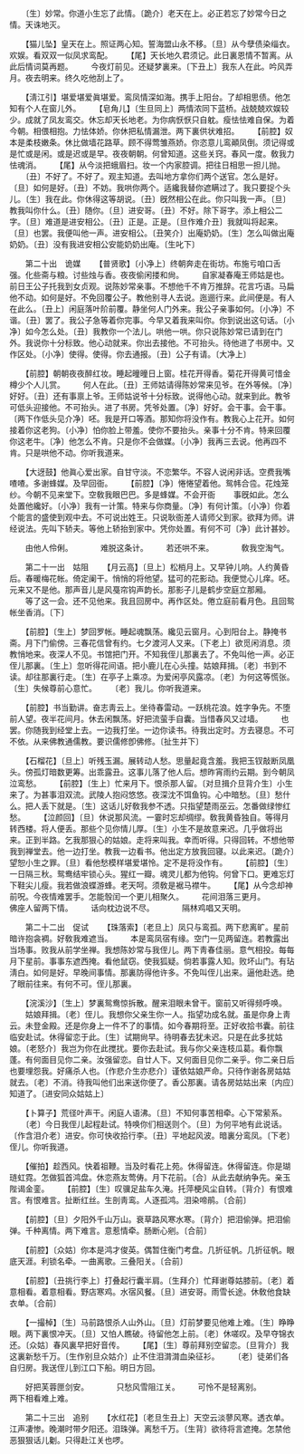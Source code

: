 <!-- { "loadSidebar": true } -->
　　〔生〕妙常。你道小生忘了此情。〔跪介〕老天在上。必正若忘了妙常今日之情。天诛地灭。 

　　【猫儿坠】皇天在上。照证两心知。誓海盟山永不移。〔旦〕从今孽债染缁衣。欢娱。看双双一似凤求鸾配。 
　　【尾】天长地久君须记。此日裏恩情不暂离。从此后情词莫再题。 
　　今夜灯前见。还疑梦裏来。〔下丑上〕我东人在此。吟风弄月。夜去明来。终久吃他刮上了。 

　　【淸江引】堪爱堪爱眞堪爱。鸾凤情深如海。携手上阳台。了却相思债。他怎知有个人在窗儿外。 
　　【皂角儿】〔生旦同上〕两情浓同下蓝桥。战兢兢欢娱较少。成就了凤友鸾交。休忘却天长地老。为你病恹恹只自躭。瘦怯怯难自保。为着今朝。相偎相抱。力怯体娇。你休把私情漏泄。两下裏供状难招。 
　　【前腔】奴本是柔枝嫩条。休比做墙花路草。顾不得莺雏燕娇。你恣意儿鸾顚凤倒。须记得或是忙或是闲。或是迟或是早。夜夜朝朝。何曾知道。这些关窍。春风一度。敎我力怯魂消。 
　　【尾】从今淡把蛾眉扫。妆一个内家腔调。把往日相思一担儿抛。 
　　〔丑〕不好了。不好了。观主知道。去叫地方拿你们两个送官。怎么是好。〔旦〕如何是好。〔丑〕不妨。我哄你两个。适纔我替你遮瞒过了。我只要捉个头儿。〔生〕我在此。你休得这等胡说。〔丑〕旣然相公在此。你只叫我一声。〔旦〕教我叫你什么。〔丑〕随你。〔旦〕进安哥。〔丑〕不好。除下哥字。添上相公二字。〔旦〕难道是进安相公。〔丑〕正是。正是。〔旦作难介丑〕我就叫将起来。〔旦〕也罢。我便叫他一声。进安相公。〔丑笑介〕出庵奶奶。〔生〕怎么叫做出庵奶奶。〔丑〕没有我进安相公安能奶奶出庵。〔生叱下〕 


　　第二十出　诡媒 
　　【普贤歌】〔小净上〕终朝奔走在街坊。布施亏咱口舌强。化些斋与粮。讨些烛与香。夜夜偷闲搂和尙。 
　　自家凝春庵王师姑是也。前日王公子托我到女贞观。说陈妙常亲事。不想他千不肯万推辞。花言巧语。马扁他不动。如何是好。不免回覆公子。教他别寻人去说。迤逦行来。此间便是。有人在此么。〔丑上〕闲庭落叶阶前覆。静坐何人门外来。我公子亲事如何。〔小净〕不谐。〔丑〕罢了。我公子急等着你完事。今早又着我来叫你。你到说出这句话。〔小净〕如今怎么处。〔丑〕我教你一个法儿。哄他一哄。你只说陈妙常已请到在门外。我说你十分标致。他心动就来。你出去接他。不可抬头。待他进了书房中。又作区处。〔小净〕使得。使得。你去通报。〔丑〕公子有请。〔大净上〕 

　　【前腔】朝朝夜夜醉红妆。睡起曈曈日上窗。桂花开得香。菊花开得黄可惜金樽少个人儿赏。 
　　何人在此。〔丑〕王师姑请得陈妙常来见爷。在外等候。〔净〕好好。〔丑〕还有事禀上爷。王师姑说爷十分标致。说得他心动。就来到此。教爷可低头迎接他。不可抬头。进了书房。凭爷处置。〔净〕好好。会干事。会干事。〔两下作低头见介净〕呸。我是开口等酒。那知你将没作有。教我心上花开。如何接着你这老狗。〔小净〕怕你脸上带羞。使你不要抬头。亲事十分不肯。特来回覆你这老牛。〔净〕他怎么不肯。只是你不会做媒。〔小净〕我再三去说。他再四不肯。只是哄他不动。你听我道来。 

　　【大迓鼓】他眞心爱出家。自甘守淡。不恋繁华。不容人说闲非话。空费我嘴喳喳。多谢蜂媒。及早回衙。 
　　【前腔】〔净〕惓惓望着他。鸳帏合卺。花烛笼纱。今朝不见来堂下。空敎我眼巴巴。多是蜂媒。不会开衙 
　　事旣如此。怎么处置他纔好。〔小净〕我有一计策。特来与你商量。〔净〕有何计策。〔小净〕你着个能言的盛使到观中去。不可说出姓王。只说耿衙差人请师父到家。欲拜为师。讲经说法。先叫下轿夫。等他上轿抬到家中。凭你处置。有何不可〔净〕此计甚妙。 

　　由他人伶俐。　　　　难脱这条计。 
　　若还哄不来。　　　　敎我空淘气。 

　　第二十一出　姑阻 
　　【月云高】〔旦上〕松梢月上。又早钟儿响。人约黄昏后。春暖梅花帐。倚定阑干。悄悄的将他望。猛可的花影动。我便觉心儿痒。呸。元来又不是他。那声音儿是风戞帘钩声韵长。那影子儿是鹤步空庭立那厢。 
　　等了这一会。还不见他来。我且回房中。再作区处。倦立庭前看月色。且回鸳帐坐香消。〔下〕 

　　【前腔】〔生上〕梦回罗帐。睡起魂飘荡。纔见云窗月。心到阳台上。静掩书斋。月下门偷傍。三春花信曾有约。七夕渡河人又来。〔下老上〕欲觅闲消息。须教悄地来。夜深人不见。书馆把门开。不知我侄儿那裏去了。不免叫他一声。必正侄儿那裏。〔生上〕忽听得花间语。把小鹿儿在心头撞。姑娘拜揖。〔老〕书到不读。却往那裏行走。〔生〕在亭子上乘凉。为爱闲亭风露凉。〔老〕为何这等慌张。〔生〕失候尊前心意忙。 
　　〔老〕我儿。你听我道来。 

　　【前腔】书当勤讲。奋志靑云上。坐待春雷动。一跃桃花浪。姓字争先。不堕前人望。夜半花间月。休去闲飘荡。好把流萤手自囊。当惜春风又过墙。 
　　也罢。你随我到经堂上去。一边我打坐。一边你读书。待我出定时。方去寝息。不可不依。从来佛教通儒教。要识儒修卽佛修。〔扯生并下〕 

　　【石榴花】〔旦上〕听残玉漏。展转动人愁。思量起竟含羞。我把玉钗敲断凤凰头。傍孤灯暗数更筹。出乖露丑。这事儿落了他人后。想昨宵雨约云期。到今朝凤泣鸾愁。 
　　【前腔】〔生上〕忙来月下。恨杀那人留。〔对旦揖介旦背介生〕小生来了。为甚事泪双流。武陵人抱闷悠悠。夜深沈不饵鱼钩。心中暗愁。〔旦〕愁什么。把人丢下就是。〔生〕这话儿好敎我参不透。只指望楚雨巫云。怎番做绿惨红愁。 
　　【泣颜回】〔旦〕休说那风流。一霎时忘却绸缪。敎我黄昏独自。等得月转西楼。将人便丢。那些个见你情儿厚。〔生〕小生不是故意来迟。几乎做将出来。正到半路。乞我那狠心的姑娘。走将来叫我。幸而听得。只得回转。不想他带我到禅堂去。他一边打坐。教我一边看书。他出定方放我回寝。以此来迟。〔跪介〕望恕小生之罪。〔旦〕看他愁模样堪爱堪怜。定不是将没作有。 
　　【前腔】〔生〕一日隔三秋。鸳鸯结牢锁心头。猩红一瓣。魂灵儿都为他钩。何曾下口。更难忘灯下鞋尖儿瘦。我若做浪蝶游蜂。老天呵。须敎是裾马襟牛。 
　　【尾】从今念却神前呪。今夜情难罢手。怎能彀闰一个更儿相聚久。 
　　花间泪落三更月。　　　　佛座人留两下情。 
　　话向枕边说不尽。　　　　隔林鸡唱又天明。 

　　第二十二出　促试 
　　【珠落索】〔老旦上〕凤只与鸾孤。两下悲离旷。星前暗许抱衾裯。好敎我难遮当。 
　　本是鸾凤宿有缘。空门一见两留连。若教露出当场事。败我从前学坐禅。我想陈妙常与我侄儿。两下靑春佳丽。意气相投。每每月下星前。事事东遮西掩。看他鼠窃。使我狐疑。倘若事露人知。败坏山门。有玷淸白。如何是好。早晚间事情。那裏防得他许多。不免叫侄儿出来。逼他赴选。绝了眼前往来。有何不可。侄儿那裏。 

　　【浣溪沙】〔生上〕梦裏鸳鸯惊拆散。醒来泪眼未曾干。窗前又听得频呼唤。 
　　姑娘拜揖。〔老〕侄儿。我想你父亲生你一人。指望功成名就。虽是你身上靑云。未登金殿。还是你身上一件不了的事情。如今春期将至。正好收拾书囊。前往临安赴试。休得留恋于此。〔生〕试期尙早。待明春去犹未迟。只是在此多扰姑娘。〔老怒介〕我岂为你在此搅扰。要你去赴试。我与你父亲连枝瓜葛。看你飘蓬。有何面目见你二亲。汝强留恋。自廿人下。又何面目见你二亲乎。你二亲日后也要埋怨我。好痛杀人也。〔作悲介生亦悲介〕谨依姑娘严命。只待作谢各房姑姑就去。〔老〕不消。待我叫他们出来送你便了。香公那裏。请各房姑姑出来〔内应〕知道了。〔进安同众姑姑上〕 

　　【卜算子】荒径叶声干。闲庭人语沸。〔旦〕不知何事苦相牵。心下常萦系。 
　　〔老〕今日我侄儿起程赴试。特唤你们相送则个。〔旦〕为何平地有此说话。〔作含泪介老〕进安。你可快收拾行李。〔丑〕平地起风波。暗裏分鸾凤。〔下老〕侄儿。你听我道。 

　　【催拍】趁西风。快着祖鞭。当及时看花上苑。休得留连。休得留连。你是瑚琏虹霓。怎做狐首鸿盘。休恋燕友莺俦。月下花前。〔合〕从此去献纳争先。亲玉陛谒金銮。 
　　【前腔】〔生〕叹骥足盐车久淹。托萍梗风尘自转。〔背介〕有恨难言。有恨难言。扯断红丝。生剖靑鸾。人逐孤鸿。泪染啼鹃。〔合前〕 

　　【前腔】〔旦〕夕阳外千山万山。衰草路风寒水寒。〔背介〕把泪偷弹。把泪偷弹。千种离情。两下难言。意惹情牵。肠断心剜。〔合前〕 

　　【前腔】〔众姑〕你本是鸿才俊英。偶暂住衡门考盘。几折征帆。几折征帆。眼底天涯。利锁名牵。一曲离歌。三叠阳关。〔合前〕 

　　【前腔】〔丑挑行李上〕打叠起行囊半肩。〔生拜介〕忙拜谢尊姑膝前。〔老〕着意相看。着意相看。野店寒鸡。水宿风餐。〔旦〕进安哥。雨雪长途。休敎他食缺衣单。〔合前〕 

　　【一撮棹】〔生〕马前路恨杀人山外山。〔旦〕灯前梦要见他难上难。〔生〕睁睁眼。两下裏恨冲天。〔旦〕又怕人瞧破。待留他怎上前。〔老〕休嗟叹。及早夺锦衣还。〔众姑〕春风裏早把好音传。 
　　【尾】〔生〕尊前拜别空留恋。〔旦背介〕我这裏新愁千万。〔生作别旦众姑介〕止不住泪潸潸血染征衫。 
　　〔老〕徒弟们各自归房。我送侄儿到江口下船。明日方回。 

　　好把芙蓉匣剑安。　　　　只愁风雪阻江关。 
　　可怜不是轻离别。　　　　两下相看难上难。 

　　第二十三出　追别 
　　【水红花】〔老旦生丑上〕天空云淡蓼风寒。透衣单。江声凄惨。晚潮时带夕阳还。泪珠弹。离愁千万。〔生背〕欲待将言遮掩。怎禁他恶狠狠话儿劖。只得赴江关也啰。 
